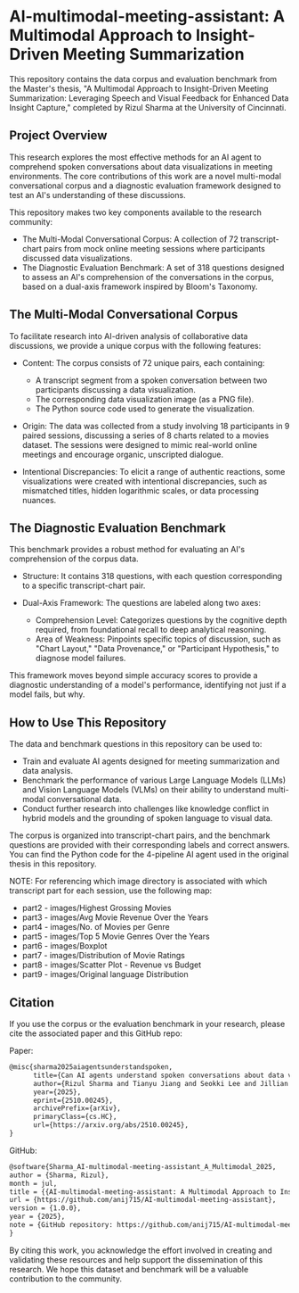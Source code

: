 # AI-multimodal-meeting-assistant: A Multimodal Approach to Insight-Driven Meeting Summarization

This repository contains the data corpus and evaluation benchmark from the Master's thesis, "A Multimodal Approach to Insight-Driven Meeting Summarization: Leveraging Speech and Visual Feedback for Enhanced Data Insight Capture," completed by Rizul Sharma at the University of Cincinnati.

## Project Overview
This research explores the most effective methods for an AI agent to comprehend spoken conversations about data visualizations in meeting environments. The core contributions of this work are a novel multi-modal conversational corpus and a diagnostic evaluation framework designed to test an AI's understanding of these discussions. 

This repository makes two key components available to the research community:

* The Multi-Modal Conversational Corpus: A collection of 72 transcript-chart pairs from mock online meeting sessions where participants discussed data visualizations.
* The Diagnostic Evaluation Benchmark: A set of 318 questions designed to assess an AI's comprehension of the conversations in the corpus, based on a dual-axis framework inspired by Bloom's Taxonomy. 

## The Multi-Modal Conversational Corpus
To facilitate research into AI-driven analysis of collaborative data discussions, we provide a unique corpus with the following features:

* Content: The corpus consists of 72 unique pairs, each containing:
  * A transcript segment from a spoken conversation between two participants discussing a data visualization.
  * The corresponding data visualization image (as a PNG file).
  * The Python source code used to generate the visualization. 


* Origin: The data was collected from a study involving 18 participants in 9 paired sessions, discussing a series of 8 charts related to a movies dataset. The sessions were designed to mimic real-world online meetings and encourage organic, unscripted dialogue. 


* Intentional Discrepancies: To elicit a range of authentic reactions, some visualizations were created with intentional discrepancies, such as mismatched titles, hidden logarithmic scales, or data processing nuances. 

## The Diagnostic Evaluation Benchmark
This benchmark provides a robust method for evaluating an AI's comprehension of the corpus data.


* Structure: It contains 318 questions, with each question corresponding to a specific transcript-chart pair. 

* Dual-Axis Framework: The questions are labeled along two axes:
  * Comprehension Level: Categorizes questions by the cognitive depth required, from foundational recall to deep analytical reasoning.
  * Area of Weakness: Pinpoints specific topics of discussion, such as "Chart Layout," "Data Provenance," or "Participant Hypothesis," to diagnose model failures. 

This framework moves beyond simple accuracy scores to provide a diagnostic understanding of a model's performance, identifying not just if a model fails, but why. 

## How to Use This Repository
The data and benchmark questions in this repository can be used to:

* Train and evaluate AI agents designed for meeting summarization and data analysis.
* Benchmark the performance of various Large Language Models (LLMs) and Vision Language Models (VLMs) on their ability to understand multi-modal conversational data.
* Conduct further research into challenges like knowledge conflict in hybrid models and the grounding of spoken language to visual data. 

The corpus is organized into transcript-chart pairs, and the benchmark questions are provided with their corresponding labels and correct answers. You can find the Python code for the 4-pipeline AI agent used in the original thesis in this repository. 

NOTE: For referencing which image directory is associated with which transcript part for each session, use the following map:
* part2 - images/Highest Grossing Movies
* part3 - images/Avg Movie Revenue Over the Years
* part4 - images/No. of Movies per Genre
* part5 - images/Top 5 Movie Genres Over the Years
* part6 - images/Boxplot
* part7 - images/Distribution of Movie Ratings
* part8 - images/Scatter Plot - Revenue vs Budget
* part9 - images/Original language Distribution

## Citation
If you use the corpus or the evaluation benchmark in your research, please cite the associated paper and this GitHub repo:

Paper:
```latex
@misc{sharma2025aiagentsunderstandspoken,
      title={Can AI agents understand spoken conversations about data visualizations in online meetings?}, 
      author={Rizul Sharma and Tianyu Jiang and Seokki Lee and Jillian Aurisano},
      year={2025},
      eprint={2510.00245},
      archivePrefix={arXiv},
      primaryClass={cs.HC},
      url={https://arxiv.org/abs/2510.00245}, 
}
```

GitHub:
```latex
@software{Sharma_AI-multimodal-meeting-assistant_A_Multimodal_2025,
author = {Sharma, Rizul},
month = jul,
title = {{AI-multimodal-meeting-assistant: A Multimodal Approach to Insight-Driven Meeting Summarization}},
url = {https://github.com/anij715/AI-multimodal-meeting-assistant},
version = {1.0.0},
year = {2025},
note = {GitHub repository: https://github.com/anij715/AI-multimodal-meeting-assistant}
}
```
By citing this work, you acknowledge the effort involved in creating and validating these resources and help support the dissemination of this research. We hope this dataset and benchmark will be a valuable contribution to the community. 
